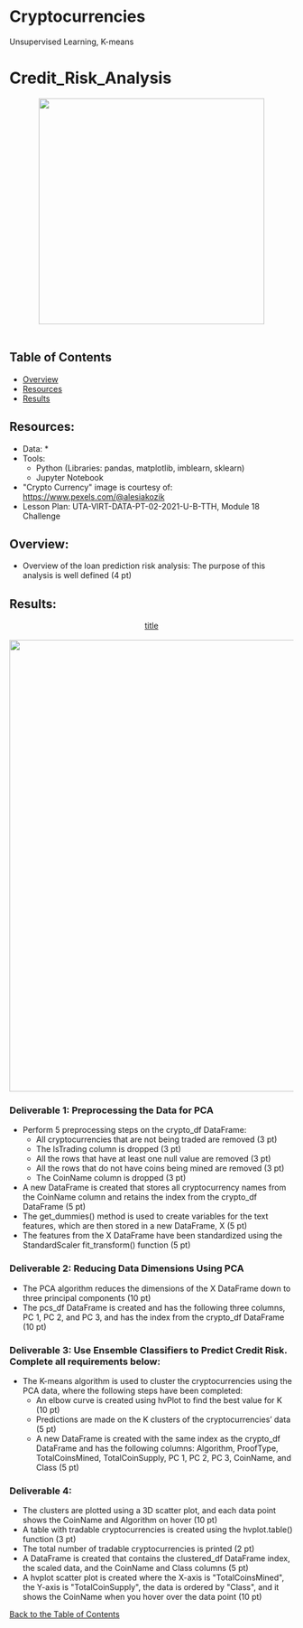 # Cryptocurrencies
Unsupervised Learning, K-means
# Credit_Risk_Analysis

<p align="center">
  <img src="images/Loan-Free-PNG-Image.png" width="400">
  <br/><br/>
  <a href="#"></a>
</p>



## Table of Contents
* [Overview](https://github.com/rkaysen63/Cryptocurrencies/blob/master/README.md#overview)
* [Resources](https://github.com/rkaysen63/Cryptocurrencies/blob/master/README.md#resources)
* [Results](https://github.com/rkaysen63/Cryptocurrencies/blob/master/README.md#results)

## Resources:    
* Data: 
  *  
* Tools: 
  * Python (Libraries: pandas, matplotlib, imblearn, sklearn)
  * Jupyter Notebook
* "Crypto Currency" image is courtesy of: https://www.pexels.com/@alesiakozik
* Lesson Plan: UTA-VIRT-DATA-PT-02-2021-U-B-TTH, Module 18 Challenge

## Overview:
* Overview of the loan prediction risk analysis:  The purpose of this analysis is well defined (4 pt)

## Results:
<p align="center">
  <a href="#">title</a>
  <br/><br/> 
  <img src="something_relevant.png" width="800">
</p>

### Deliverable 1: Preprocessing the Data for PCA 
* Perform 5 preprocessing steps on the crypto_df DataFrame:
  * All cryptocurrencies that are not being traded are removed (3 pt)
  * The IsTrading column is dropped (3 pt)
  * All the rows that have at least one null value are removed (3 pt)
  * All the rows that do not have coins being mined are removed (3 pt)
  * The CoinName column is dropped (3 pt)
* A new DataFrame is created that stores all cryptocurrency names from the CoinName column and retains the index from the crypto_df DataFrame (5 pt)
* The get_dummies() method is used to create variables for the text features, which are then stored in a new DataFrame, X (5 pt)
* The features from the X DataFrame have been standardized using the StandardScaler fit_transform() function (5 pt)

### Deliverable 2: Reducing Data Dimensions Using PCA
* The PCA algorithm reduces the dimensions of the X DataFrame down to three principal components (10 pt)
* The pcs_df DataFrame is created and has the following three columns, PC 1, PC 2, and PC 3, and has the index from the crypto_df DataFrame (10 pt)

### Deliverable 3: Use Ensemble Classifiers to Predict Credit Risk.  Complete all requirements below:

* The K-means algorithm is used to cluster the cryptocurrencies using the PCA data, where the following steps have been completed:
  * An elbow curve is created using hvPlot to find the best value for K (10 pt)
  * Predictions are made on the K clusters of the cryptocurrencies’ data (5 pt)
  * A new DataFrame is created with the same index as the crypto_df DataFrame and has the following columns: Algorithm, ProofType, TotalCoinsMined, TotalCoinSupply, PC 1, PC 2, PC 3, CoinName, and Class (5 pt)

### Deliverable 4: 
* The clusters are plotted using a 3D scatter plot, and each data point shows the CoinName and Algorithm on hover (10 pt)
* A table with tradable cryptocurrencies is created using the hvplot.table() function (3 pt)
* The total number of tradable cryptocurrencies is printed (2 pt)
* A DataFrame is created that contains the clustered_df DataFrame index, the scaled data, and the CoinName and Class columns (5 pt)
* A hvplot scatter plot is created where the X-axis is "TotalCoinsMined", the Y-axis is "TotalCoinSupply", the data is ordered by "Class", and it shows the CoinName when you hover over the data point (10 pt)




[Back to the Table of Contents](https://github.com/rkaysen63/Cryptocurrencies/blob/master/README.md#table-of-contents)
